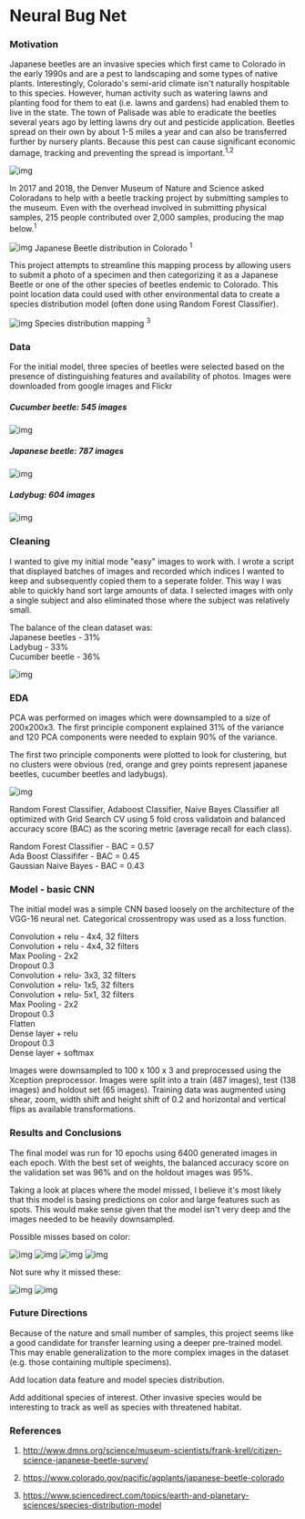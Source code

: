 # Neural Bug Net

### Motivation

Japanese beetles are an invasive species which first came to Colorado in the early 1990s and are a pest to landscaping and some types of native plants. Interestingly, Colorado's semi-arid climate isn't naturally hospitable to this species. However, human activity such as watering lawns and planting food for them to eat (i.e. lawns and gardens) had enabled them to live in the state. The town of Palisade was able to eradicate the beetles several years ago by letting lawns dry out and pesticide application. Beetles spread on their own by about 1-5 miles a year and can also be transferred further by nursery plants. Because this pest can cause significant economic damage, tracking and preventing the spread is important.<sup>1,2</sup>

![img](images/readme/japanese-beetle2.jpg)

In 2017 and 2018, the Denver Museum of Nature and Science asked Coloradans to help with a beetle tracking project by submitting samples to the museum. Even with the overhead involved in submitting physical samples, 215 people contributed over 2,000 samples, producing the map below.<sup>1</sup>

![img](images/readme/Beetle_distribution.png)
Japanese Beetle distribution in Colorado <sup>1</sup>

This project attempts to streamline this mapping process by allowing users to submit a photo of a specimen and then categorizing it as a Japanese Beetle or one of the other species of beetles endemic to Colorado. This point location data could used with other environmental data to create a species distribution model (often done using Random Forest Classifier).  

![img](images/readme/species_distribution.png)
Species distribution mapping <sup>3</sup>

### Data
For the initial model, three species of beetles were selected based on the presence of distinguishing features and availability of photos. Images were downloaded from google images and Flickr

##### Cucumber beetle: 545 images
![img](images/readme/cucumberbeetle-spotted.jpg)

##### Japanese beetle: 787 images
![img](images/readme/japanese-beetle.jpg)

##### Ladybug: 604 images
![img](images/readme/ladybug-leaf.ngsversion.1396530840848.jpg)


### Cleaning
I wanted to give my initial mode "easy" images to work with. I wrote a script that displayed batches of images and recorded which indices I wanted to keep and subsequently copied them to a seperate folder. This way I was able to quickly hand sort large amounts of data. I selected images with only a single subject and also eliminated those where the subject was relatively small.

The balance of the clean dataset was:  
Japanese beetles - 31%  
Ladybug - 33%  
Cucumber beetle - 36%  

![img](images/readme/image_selection.png)

### EDA
PCA was performed on images which were downsampled to a size of 200x200x3.
The first principle component explained 31% of the variance and 120 PCA components were needed to explain 90% of the variance.

The first two principle components were plotted to look for clustering, but no clusters were obvious (red, orange and grey points represent japanese beetles, cucumber beetles and ladybugs).

![img](images/readme/pca_results.png)

Random Forest Classifier, Adaboost Classifier, Naive Bayes Classifier all optimized with Grid Search CV using 5 fold cross validatoin and balanced accuracy score (BAC) as the scoring metric (average recall for each class).

Random Forest Classifier - BAC = 0.57  
Ada Boost Classififer - BAC = 0.45  
Gaussian Naive Bayes - BAC = 0.43  

### Model - basic CNN
The initial model was a simple CNN based loosely on the architecture of the VGG-16 neural net. Categorical crossentropy was used as a loss function.

Convolution + relu - 4x4, 32 filters  
Convolution + relu - 4x4, 32 filters  
Max Pooling - 2x2  
Dropout 0.3  
Convolution + relu- 3x3, 32 filters  
Convolution + relu- 1x5, 32 filters  
Convolution + relu- 5x1, 32 filters  
Max Pooling - 2x2  
Dropout 0.3  
Flatten  
Dense layer + relu  
Dropout 0.3  
Dense layer + softmax  

Images were downsampled to 100 x 100 x 3 and preprocessed using the Xception preprocessor. Images were split into a train (487 images), test (138 images) and holdout set (65 images). Training data was augmented using shear, zoom, width shift and height shift of 0.2 and horizontal and vertical flips as available transformations.   

### Results and Conclusions

The final model was run for 10 epochs using 6400 generated images in each epoch. With the best set of weights, the balanced accuracy score on the validation set was 96% and on the holdout images was 95%.

Taking a look at places where the model missed, I believe it's most likely that this model is basing predictions on color and large features such as spots. This would make sense given that the model isn't very deep and the images needed to be heavily downsampled.

Possible misses based on color:

![img](images/readme/missed3.png)
![img](images/readme/missed4.png)
![img](images/readme/missed5.png)
![img](images/readme/test3.png)

Not sure why it missed these:

![img](images/readme/test2.png)
![img](images/readme/missed1.png)

### Future Directions

Because of the nature and small number of samples, this project seems like a good candidate for transfer learning using a deeper pre-trained model. This may enable generalization to the more complex images in the dataset (e.g. those containing multiple specimens).

Add location data feature and model species distribution.

Add additional species of interest. Other invasive species would be interesting to track as well as species with threatened habitat.

### References
1. http://www.dmns.org/science/museum-scientists/frank-krell/citizen-science-japanese-beetle-survey/

2. https://www.colorado.gov/pacific/agplants/japanese-beetle-colorado

3. https://www.sciencedirect.com/topics/earth-and-planetary-sciences/species-distribution-model
